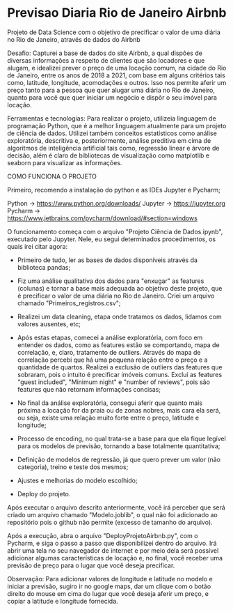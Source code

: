 # Previsao Diaria Rio de Janeiro Airbnb
 Projeto de Data Science com o objetivo de precificar o valor de uma diária no Rio de Janeiro, através de dados do Airbnb

Desafio: Capturei a base de dados do site Airbnb, a qual dispôes de diversas informações a respeito de clientes que são locadores e que alugam, e idealizei prever o preço de uma locação comum, na cidade do Rio de Janeiro, entre os anos de 2018 a 2021, com base em alguns critérios tais como, latitude, longitude, acomodações e outros. Isso nos permite aferir um preço tanto para a pessoa que quer alugar uma diária no Rio de Janeiro, quanto para você que quer iniciar um negócio e dispôr o seu imóvel para locação.

Ferramentas e tecnologias: Para realizar o projeto, utilizeia linguagem de programação Python, que é a melhor linguagem atualmente para um projeto de ciência de dados. Utilizei também conceitos estatísticos como análise exploratória, descritiva e, posteriormente, análise preditiva em cima de algoritmos de inteligência artificial tais como, regressão linear e árvore de decisão, além é claro de bibliotecas de visualização como matplotlib e seaborn para visualizar as informações.

COMO FUNCIONA O PROJETO

Primeiro, recomendo a instalação do python e as IDEs Jupyter e Pycharm;

Python -> https://www.python.org/downloads/
Jupyter -> https://jupyter.org
Pycharm -> https://www.jetbrains.com/pycharm/download/#section=windows

O funcionamento começa com o arquivo "Projeto Ciência de Dados.ipynb", executado pelo Jupyter. Nele, eu segui determinados procedimentos, os quais irei citar agora:

- Primeiro de tudo, ler as bases de dados disponíveis através da biblioteca pandas;

- Fiz uma análise qualitativa dos dados para "enxugar" as features (colunas) e tornar a base mais adequada ao objetivo deste projeto, que é precificar o valor de uma diária no Rio de Janeiro. Criei um arquivo chamado "Primeiros_registros.csv";

- Realizei um data cleaning, etapa onde tratamos os dados, lidamos com valores ausentes, etc;

- Após estas etapas, comecei a análise exploratória, com foco em entender os dados, como as features estão se comportando, mapa de correlação, e, claro, tratamento de outliers. Através do mapa de correlação percebi que há uma pequena relação entre o preço e a quantidade de quartos. Realizei a exclusão de outliers das features que sobraram, pois o intuito é precificar imóveis comuns. Excluí as features "guest included", "Minimum night" e "number of reviews", pois são features que não retornam informações concisas;

- No final da análise exploratória, consegui aferir que quanto mais próxima a locação for da praia ou de zonas nobres, mais cara ela será, ou seja, existe uma relação muito forte entre o preço, latitude e longitude;

- Processo de encoding, no qual trata-se a base para que ela fique legível para os modelos de previsão, tornando a base totalmente quantitativa;

- Definição de modelos de regressão, já que quero prever um valor (não categoria), treino e teste dos mesmos;

- Ajustes e melhorias do modelo escolhido;

- Deploy do projeto.

Após executar o arquivo descrito anteriormente, você irá perceber que será criado um arquivo chamado "Modelo.joblib", o qual não foi adicionado ao repositório pois o github não permite (excesso de tamanho do arquivo).

Após a execução, abra o arquivo "DeployProjetoAirbnb.py", com o Pycharm, e siga o passo a passo que disponibilizei dentro do arquivo. Irá abrir uma tela no seu navegador de internet e por meio dela será possível adicionar algumas características de locação e, no final, você receber uma previsão de preço para o lugar que você deseja precificar.

Observação: Para adicionar valores de longitude e latitude no modelo e iniciar a previsão, sugiro ir no google maps, dar um clique com o botão direito do mouse em cima do lugar que você deseja aferir um preço, e copiar a latitude e longitude fornecida.
